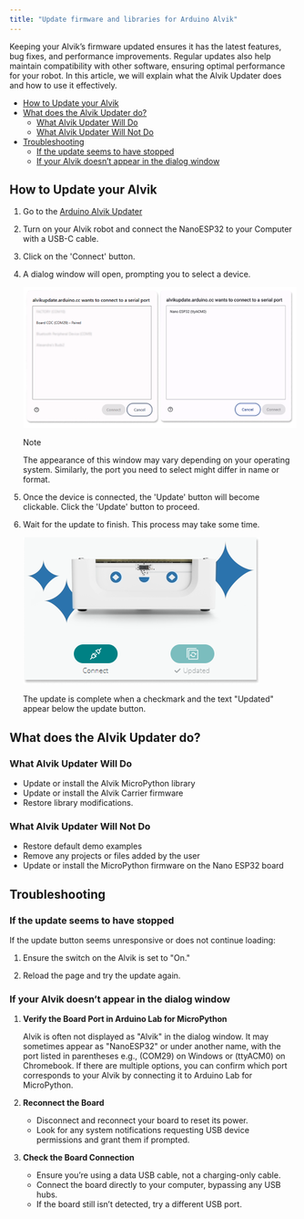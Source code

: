 ```yaml
---
title: "Update firmware and libraries for Arduino Alvik"
---
```

Keeping your Alvik’s firmware updated ensures it has the latest features, bug fixes, and performance improvements. Regular updates also help maintain compatibility with other software, ensuring optimal performance for your robot. In this article, we will explain what the Alvik Updater does and how to use it effectively.

- [How to Update your Alvik](#how-to-update-your-alvik)
- [What does the Alvik Updater do?](#what-does-the-alvik-updater-do)
    - [What Alvik Updater Will Do](#what-alvik-updater-will-do)
    - [What Alvik Updater Will Not Do](#what-alvik-updater-will-not-do)
- [Troubleshooting](#troubleshooting)
    - [If the update seems to have stopped](#if-the-update-seems-to-have-stopped)
    - [If your Alvik doesn’t appear in the dialog window](#if-your-alvik-doesnt-appear-in-the-dialog-window)

## How to Update your Alvik

1. Go to the [Arduino Alvik Updater](https://alvikupdate.arduino.cc/)

1. Turn on your Alvik robot and connect the NanoESP32 to your Computer with a USB-C cable.

1. Click on the 'Connect' button.

1. A dialog window will open, prompting you to select a device.

    !["Connect to serial port" dialog window on PC and Chromebook](img/connect-to-serial-port.png)

    > [!NOTE]
    > The appearance of this window may vary depending on your operating system. Similarly, the port you need to select might differ in name or format.

1. Once the device is connected, the 'Update' button will become clickable. Click the 'Update' button to proceed.

1. Wait for the update to finish. This process may take some time.

    ![Update Complete visuals](img/update-complete.png)

    The update is complete when a checkmark and the text "Updated" appear below the update button.

## What does the Alvik Updater do?

### What Alvik Updater Will Do

- Update or install the Alvik MicroPython library
- Update or install the Alvik Carrier firmware
- Restore library modifications.

### What Alvik Updater Will Not Do

- Restore default demo examples
- Remove any projects or files added by the user
- Update or install the MicroPython firmware on the Nano ESP32 board

## Troubleshooting

### If the update seems to have stopped

If the update button seems unresponsive or does not continue loading:

1. Ensure the switch on the Alvik is set to "On."

1. Reload the page and try the update again.

### If your Alvik doesn’t appear in the dialog window

1. **Verify the Board Port in Arduino Lab for MicroPython**

    Alvik is often not displayed as "Alvik" in the dialog window. It may sometimes appear as "NanoESP32" or under another name, with the port listed in parentheses e.g., (COM29) on Windows or (ttyACM0) on Chromebook. If there are multiple options, you can confirm which port corresponds to your Alvik by connecting it to Arduino Lab for MicroPython.

1. **Reconnect the Board**

    - Disconnect and reconnect your board to reset its power.
    - Look for any system notifications requesting USB device permissions and grant them if prompted.

1. **Check the Board Connection**

    - Ensure you’re using a data USB cable, not a charging-only cable.
    - Connect the board directly to your computer, bypassing any USB hubs.
    - If the board still isn’t detected, try a different USB port.
